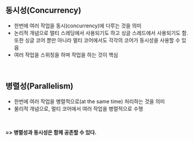## 동시성(Concurrency)

- 한번에 여러 작업을 동시(concurrency)에 다루는 것을 의미
- 논리적 개념으로 멀티 스레딩에서 사용되기도 하고 싱글 스레드에서 사용되기도 함. 또한 싱글 코어 뿐만 아니라 멀티 코어에서도 각각의 코어가 동시성을 사용할 수 있음
- 여러 작업을 스위칭을 하며 작업을 하는 것이 핵심

<br>

## 병렬성(Parallelism)

- 한번에 여러 작업을 병렬적으로(at the same time) 처리하는 것을 의미
- 물리적 개념으로, 멀티 코어에서 여러 작업을 병렬적으로 수행

<br>

**=> 병렬성과 동시성은 함께 공존할 수 있다.**
